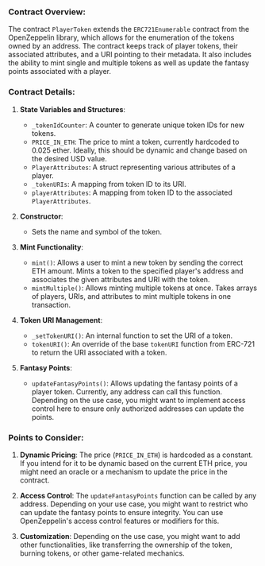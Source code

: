 ### Contract Overview:

The contract `PlayerToken` extends the `ERC721Enumerable` contract from the OpenZeppelin library, which allows for the enumeration of the tokens owned by an address. The contract keeps track of player tokens, their associated attributes, and a URI pointing to their metadata. It also includes the ability to mint single and multiple tokens as well as update the fantasy points associated with a player.

### Contract Details:

1. **State Variables and Structures**:
    - `_tokenIdCounter`: A counter to generate unique token IDs for new tokens.
    - `PRICE_IN_ETH`: The price to mint a token, currently hardcoded to 0.025 ether. Ideally, this should be dynamic and change based on the desired USD value.
    - `PlayerAttributes`: A struct representing various attributes of a player.
    - `_tokenURIs`: A mapping from token ID to its URI.
    - `playerAttributes`: A mapping from token ID to the associated `PlayerAttributes`.

2. **Constructor**:
    - Sets the name and symbol of the token.

3. **Mint Functionality**:
    - `mint()`: Allows a user to mint a new token by sending the correct ETH amount. Mints a token to the specified player's address and associates the given attributes and URI with the token.
    - `mintMultiple()`: Allows minting multiple tokens at once. Takes arrays of players, URIs, and attributes to mint multiple tokens in one transaction.

4. **Token URI Management**:
    - `_setTokenURI()`: An internal function to set the URI of a token.
    - `tokenURI()`: An override of the base `tokenURI` function from ERC-721 to return the URI associated with a token.

5. **Fantasy Points**:
    - `updateFantasyPoints()`: Allows updating the fantasy points of a player token. Currently, any address can call this function. Depending on the use case, you might want to implement access control here to ensure only authorized addresses can update the points.

### Points to Consider:

1. **Dynamic Pricing**: The price (`PRICE_IN_ETH`) is hardcoded as a constant. If you intend for it to be dynamic based on the current ETH price, you might need an oracle or a mechanism to update the price in the contract.

2. **Access Control**: The `updateFantasyPoints` function can be called by any address. Depending on your use case, you might want to restrict who can update the fantasy points to ensure integrity. You can use OpenZeppelin's access control features or modifiers for this.

3. **Customization**: Depending on the use case, you might want to add other functionalities, like transferring the ownership of the token, burning tokens, or other game-related mechanics.
